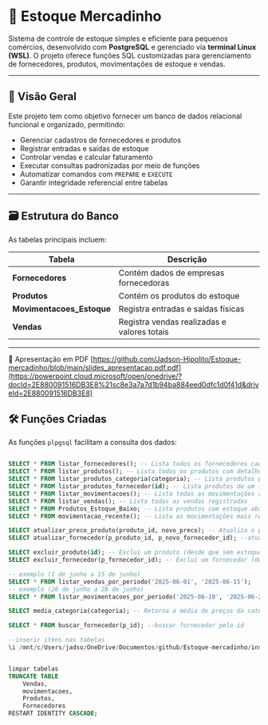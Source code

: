 # 🛒 Estoque Mercadinho

Sistema de controle de estoque simples e eficiente para pequenos comércios, desenvolvido com **PostgreSQL** e gerenciado via **terminal Linux (WSL)**. O projeto oferece funções SQL customizadas para gerenciamento de fornecedores, produtos, movimentações de estoque e vendas.

---

## 📌 Visão Geral

Este projeto tem como objetivo fornecer um banco de dados relacional funcional e organizado, permitindo:

- Gerenciar cadastros de fornecedores e produtos
- Registrar entradas e saídas de estoque
- Controlar vendas e calcular faturamento
- Executar consultas padronizadas por meio de funções
- Automatizar comandos com `PREPARE` e `EXECUTE`
- Garantir integridade referencial entre tabelas

---

## 🗃️ Estrutura do Banco

As tabelas principais incluem:

| Tabela                 | Descrição                                   |
|------------------------|---------------------------------------------|
| **Fornecedores**       | Contém dados de empresas fornecedoras       |
| **Produtos**           | Contém os produtos do estoque               |
| **Movimentacoes_Estoque** | Registra entradas e saídas físicas       |
| **Vendas**             | Registra vendas realizadas e valores totais |

---

📄 Apresentação em PDF [https://github.com/Jadson-Hipolito/Estoque-mercadinho/blob/main/slides_apresentacao.pdf.pdf](https://powerpoint.cloud.microsoft/open/onedrive/?docId=2E880091516DB3E8%21sc8e3a7a7d1b94ba884eed0dfc1d0f41d&driveId=2E880091516DB3E8)

## 🛠️ Funções Criadas

As funções `plpgsql` facilitam a consulta dos dados:

```sql

SELECT * FROM listar_fornecedores(); -- Lista todos os fornecedores cadastrados
SELECT * FROM listar_produtos(); -- Lista todos os produtos com detalhes completos
SELECT * FROM listar_produtos_categoria(categoria); -- Lista produtos por categoria
SELECT * FROM listar_produtos_fornecedor(id); -- Lista produtos de um fornecedor específico
SELECT * FROM listar_movimentacoes(); -- Lista todas as movimentações registradas
SELECT * FROM listar_vendas(); -- Lista todas as vendas registradas
SELECT * FROM Produtos_Estoque_Baixo; -- Lista produtos com estoque abaixo do mínimo (view ou função específica)
SELECT * FROM movimentacao_recente(); -- Lista as movimentações mais recentes (últimas entradas/saídas)

SELECT atualizar_preco_produto(produto_id, novo_preco); -- Atualiza o preço de um produto específico
SELECT atualizar_fornecedor(p_produto_id, p_novo_fornecedor_id); --atualiza o fornecedor

SELECT excluir_produto(id); -- Exclui um produto (desde que sem estoque)
SELECT excluir_fornecedor(p_fornecedor_id); -- Exclui um fornecedor (desde que não forneca nehnum produto atualmente)

-- exemplo (1 de junho a 15 de junho)
SELECT * FROM listar_vendas_por_periodo('2025-06-01', '2025-06-15');
-- exemplo (20 de junho a 28 de junho)
SELECT * FROM listar_movimentacoes_por_periodo('2025-06-10', '2025-06-28');

SELECT media_categoria(categoria); -- Retorna a média de preços da categoria

SELECT * FROM buscar_fornecedor(p_id); --buscar fornecedor pelo id

--inserir itens nas tabelas
\i /mnt/c/Users/jadso/OneDrive/Documentos/github/Estoque-mercadinho/inserts_script.sql


limpar tabelas
TRUNCATE TABLE
    Vendas,
    movimentacoes,
    Produtos,
    Fornecedores
RESTART IDENTITY CASCADE;
